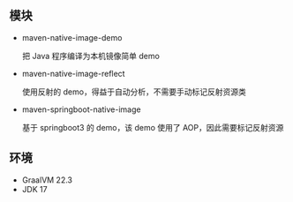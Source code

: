 ## 模块
+ maven-native-image-demo
  
  把 Java 程序编译为本机镜像简单 demo
+ maven-native-image-reflect
  
  使用反射的 demo，得益于自动分析，不需要手动标记反射资源类
+ maven-springboot-native-image

  基于 springboot3 的 demo，该 demo 使用了 AOP，因此需要标记反射资源
## 环境
+ GraalVM 22.3
+ JDK 17
